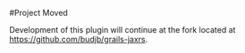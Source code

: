 #Project Moved

Development of this plugin will continue at the fork located at https://github.com/budjb/grails-jaxrs.
